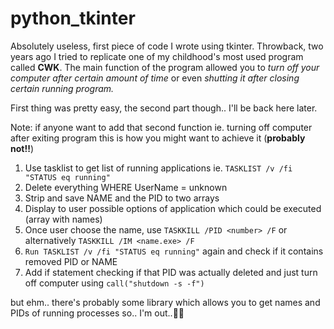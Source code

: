 # python_tkinter
Absolutely useless, first piece of code I wrote using tkinter.
Throwback, two years ago I tried to replicate one of my childhood's most used program called **CWK**. The main function of the program allowed you to *turn off your computer after certain amount of time* or even *shutting it after closing certain running program.*

First thing was pretty easy, the second part though.. I'll be back here later.

Note: if anyone want to add that second function ie. turning off computer after exiting program this is how you might want to achieve it (**probably not!!**)

1. Use tasklist to get list of running applications ie. ```TASKLIST /v /fi "STATUS eq running"```
2. Delete everything WHERE UserName = unknown
3. Strip and save NAME and the PID to two arrays
4. Display to user possible options of application which could be executed (array with names)
5. Once user choose the name, use ```TASKKILL /PID <number> /F``` or alternatively ```TASKKILL /IM <name.exe> /F```
6. ```Run TASKLIST /v /fi "STATUS eq running"``` again and check if it contains removed PID or NAME
7. Add if statement checking if that PID was actually deleted and just turn off computer using ```call("shutdown -s -f")```

but ehm.. there's probably some library which allows you to get names and PIDs of running processes so.. I'm out..:runner::runner:
